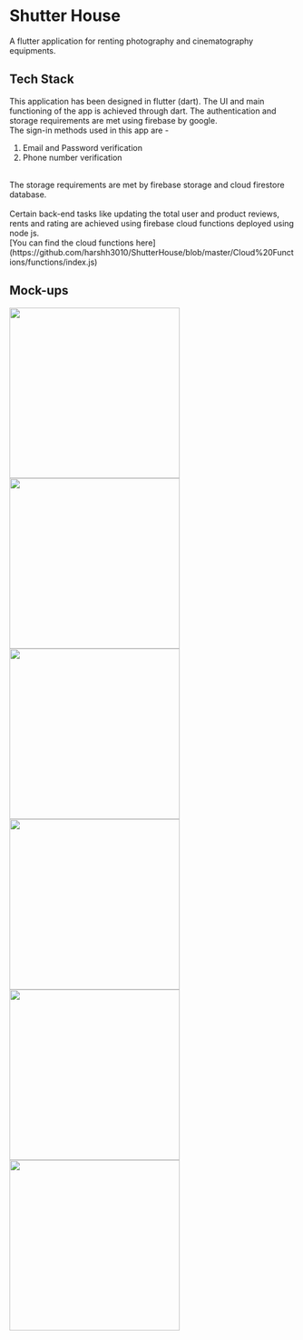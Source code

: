 # Shutter House
A flutter application for renting photography and cinematography equipments.

## Tech Stack
This application has been designed in flutter (dart). The UI and main functioning of the app is achieved through dart. The authentication and storage requirements are met using firebase by google.
<br>
The sign-in methods used in this app are -<br>
1. Email and Password verification<br>
2. Phone number verification<br>
<br>
The storage requirements are met by firebase storage and cloud firestore database.
<br><br>
Certain back-end tasks like updating the total user and product reviews, rents and rating are achieved using firebase cloud functions deployed using node js.
<br>
[You can find the cloud functions here](https://github.com/harshh3010/ShutterHouse/blob/master/Cloud%20Functions/functions/index.js)
<br>

## Mock-ups
<img src="https://github.com/harshh3010/ShutterHouse/blob/master/Mockups/HomeScreen.png" width="300px">
<img src="https://github.com/harshh3010/ShutterHouse/blob/master/Mockups/ProfileScreen.png" width="300px">
<img src="https://github.com/harshh3010/ShutterHouse/blob/master/Mockups/RentScreen.png" width="300px">
<img src="https://github.com/harshh3010/ShutterHouse/blob/master/Mockups/CategoryScreen.png" width="300px">
<img src="https://github.com/harshh3010/ShutterHouse/blob/master/Mockups/ProductScreen1.png" width="300px">
<img src="https://github.com/harshh3010/ShutterHouse/blob/master/Mockups/ProductScreen2.png" width="300px">



